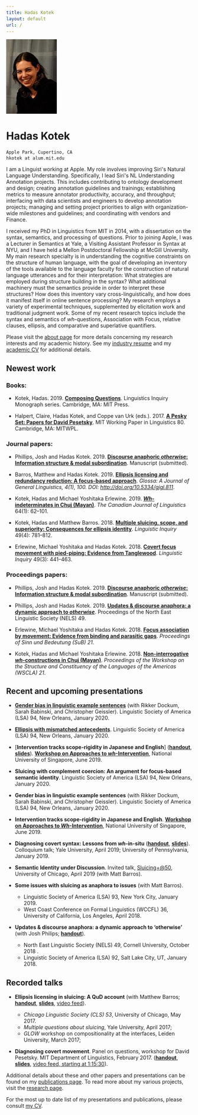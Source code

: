 ```yaml
---
title: Hadas Kotek
layout: default
url: /
---
```


<img src='headshot.jpg' class='headshot'/>

<audio preload id="audio" oncanplay="document.getElementById('playbutton').style.display = 'inline-block';">
	<source src="hadaskotek.ogg" type="audio/ogg"/>
	<source src="hadaskotek.mp3" type="audio/mp3"/>
</audio>

Hadas Kotek <span id="playbutton" onclick="document.getElementById('audio').play()"/>
===========

    Apple Park, Cupertino, CA
    hkotek at alum.mit.edu
	

I am a Linguist working at Apple. My role involves improving Siri's Natural Language Understanding. Specifically, I lead Siri's NL Understanding Annotation projects. This includes contributing to ontology development and design; creating annotation guidelines and trainings; establishing metrics to measure annotator productivity, accuracy, and throughput; interfacing with data scientists and engineers to develop annotation projects; managing and setting project priorities to align with organization-wide milestones and guidelines; and coordinating with vendors and Finance.

I received my PhD in Linguistics from MIT in 2014, with a dissertation on the syntax, semantics, and processing of questions. Prior to joining Apple, I was a Lecturer in Semantics at Yale, a Visiting Assistant Professor in Syntax at NYU, and I have held a Mellon Postdoctoral Fellowship at McGill University. My main research specialty is in understanding the cognitive constraints on the structure of human language, with the goal of developing an inventory of the tools available to the language faculty for the construction of natural language utterances and for their interpretation: What strategies are employed during structure building in the syntax? What additional machinery must the semantics provide in order to interpret these structures? How does this inventory vary cross-linguistically, and how does it manifest itself in online sentence processing? My research employs a variety of experimental techniques, supplemented by elicitation work and traditional judgment work. Some of my recent research topics include the syntax and semantics of *wh*-questions, Association with Focus, relative clauses, ellipsis, and comparative and superlative quantifiers.

Please visit the [about page](/about) for more details concerning my research interests and my academic history. See my [industry resume](KotekResume.pdf) and my [academic CV](KotekCV.pdf) for additional details.


Newest work
-----------

### Books: ###

* Kotek, Hadas. 2019. [**Composing Questions**](https://mitpress.mit.edu/books/composing-questions). Linguistics Inquiry Monograph series. Cambridge, MA: MIT Press.

* Halpert, Claire, Hadas Kotek, and Coppe van Urk (eds.). 2017. [**A Pesky Set: Papers for David Pesetsky**](https://lingconf.com/dp60/book/). MIT Working Paper in Linguistics 80. Cambridge, MA: MITWPL.


### Journal papers: ###

* Phillips, Josh and Hadas Kotek. 2019. [**Discourse anaphoric *otherwise*: Information structure & modal subordination**](https://ling.auf.net/lingbuzz/004800). Manuscript (submitted).

* Barros, Matthew and Hadas Kotek. 2019. [**Ellipsis licensing and redundancy reduction: A focus-based approach**](https://www.glossa-journal.org/articles/10.5334/gjgl.811/). *Glossa: A Journal of General Linguistics, 4(1), 100. DOI: http://doi.org/10.5334/gjgl.811*. 

* Kotek, Hadas and Michael Yoshitaka Erlewine. 2019. [***Wh*-indeterminates in Chuj (Mayan)**](https://www.cambridge.org/core/journals/canadian-journal-of-linguistics-revue-canadienne-de-linguistique/article/whindeterminates-in-chuj-mayan/DCADC86BD97BE0A442D631DE8CC3F621). *The Canadian Journal of Linguistics* 64(1): 62–101.

* Kotek, Hadas and Matthew Barros. 2018. [**Multiple sluicing, scope, and superiority: Consequences for ellipsis identity**](http://ling.auf.net/lingbuzz/003549). *Linguistic Inquiry* 49(4): 781–812.

* Erlewine, Michael Yoshitaka and Hadas Kotek. 2018. [**Covert focus movement with pied-piping: Evidence from Tanglewood**](http://ling.auf.net/lingbuzz/003068). *Linguistic Inquiry* 49(3): 441–463.


### Proceedings papers: ###

* Phillips, Josh and Hadas Kotek. 2019. [**Discourse anaphoric *otherwise*: Information structure & modal subordination**](https://ling.auf.net/lingbuzz/004800). Manuscript (submitted).

* Phillips, Josh and Hadas Kotek. 2019. [**Updates & discourse anaphora: a dynamic approach to *otherwise***](NELS49-PhillipsKotek.pdf). Proceedings of the North East Linguistic Society (NELS) 49.

* Erlewine, Michael Yoshitaka and Hadas Kotek. 2018. [**Focus association by movement: Evidence from binding and parasitic gaps**](sub21.pdf). *Proceedings of Sinn und Bedeutung (SuB) 21*.

* Kotek, Hadas and Michael Yoshitaka Erlewine. 2018. [**Non-interrogative *wh*-constructions in Chuj (Mayan)**](wscla2016.pdf). *Proceedings of the Workshop on the Structure and Constituency of the Languages of the Americas (WSCLA) 21*.


Recent and upcoming presentations
---------------------------------

* [**Gender bias in linguistic example sentences**](LSA2020-gender-journals.pdf) (with Rikker Dockum, Sarah Babinski, and Christopher Geissler). Linguistic Society of America (LSA) 94, New Orleans, January 2020. 

* [**Ellipsis with mismatched antecedents**](LSA2020-mismatched-antecedents.pdf). Linguistic Society of America (LSA) 94, New Orleans, January 2020.

* [**Intervention tracks scope-rigidity in Japanese and English**] ([**handout**](intervention-scope-handout.pdf), [**slides**](intervention-scope-slides.pdf)). [**Workshop on Approaches to *wh*-Intervention**](https://lingconf.com/intervention/),  National University of Singapore, June 2019. 

* **Sluicing with complement coercion: An argument for focus-based semantic identity**. Linguistic Society of America (LSA) 94, New Orleans, January 2020.

* **Gender bias in linguistic example sentences** (with Rikker Dockum, Sarah Babinski, and Christopher Geissler). Linguistic Society of America (LSA) 94, New Orleans, January 2020.

* **Intervention tracks scope-rigidity in Japanese and English**. [**Workshop on Approaches to *Wh*-Intervention**](https://lingconf.com/intervention/),  National University of Singapore, June 2019. 

* **Diagnosing covert syntax: Lessons from *wh*-in-situ** ([**handout**](diagnosing-covert-syntax-handout.pdf), [**slides**](diagnosing-covert-syntax-slides.pdf)). Colloquium talk; Yale University, April 2019; University of Pennsylvania, January 2019.

* **Semantic Identity under Discussion**. Invited talk, [Sluicing+@50](https://voices.uchicago.edu/sluicingat50/), University of Chicago, April 2019 (with Matt Barros).

* **Some issues with sluicing as anaphora to issues** (with Matt Barros).
    - Linguistic Society of America (LSA) 93, New York City, January 2019.
    - West Coast Conference on Formal Linguistics (WCCFL) 36, University of California, Los Angeles, April 2018.

* **Updates & discourse anaphora: a dynamic approach to ‘otherwise’** (with Josh Philips; [**handout**](Phillips-Kotek-otherwise.pdf)). 
    - North East Linguistic Society (NELS) 49, Cornell University, October 2018 .
    - Linguistic Society of America (LSA) 92, Salt Lake City, UT, January 2018.


Recorded talks
--------------

*  **Ellipsis licensing in sluicing: A QuD account** (with Matthew Barros; [**handout**](sluicing-handout.pdf), [**slides**](sluicing-slides.pdf), [video feed](https://www.facebook.com/YaleLinguisticsDepartment/videos/1471421752919620/)). 
	- *Chicago Linguistic Society (CLS) 53*, University of Chicago, May 2017. 
	- *Multiple questions about sluicing*, Yale University, April 2017;
	- *GLOW* workshop on compositionality at the interfaces, Leiden University, March 2017; 

* **Diagnosing covert movement**. 
Panel on questions, workshop for David Pesetsky. MIT Department of Linguistics, February 2017. ([**handout**](https://lingconf.com/dp60/wp-content/uploads/sites/5/2017/02/Kotek-handout.pdf), [**slides**](https://lingconf.com/dp60/wp-content/uploads/sites/5/2017/02/Kotek-slides.pdf), [video feed, starting at 1:15:30](https://livestream.com/accounts/2261474/events/6949939/videos/149280966)).


Additional details about these and other papers and presentations can be found on my [publications page](/publications). To read more about my various projects, visit the [research page](/research).
 
For the most up to date list of my presentations and publications, please consult [my CV](KotekCV.pdf).
